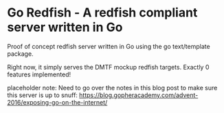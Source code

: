 Go Redfish - A redfish compliant server written in Go
===============

Proof of concept redfish server written in Go using the go text/template package.

Right now, it simply serves the DMTF mockup redfish targets. Exactly 0 features implemented!



placeholder note:
Need to go over the notes in this blog post to make sure this server is up to snuff:
https://blog.gopheracademy.com/advent-2016/exposing-go-on-the-internet/
